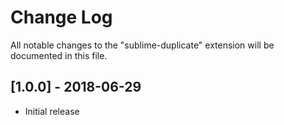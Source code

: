 # Change Log
All notable changes to the "sublime-duplicate" extension will be documented in this file.

## [1.0.0] - 2018-06-29
- Initial release
